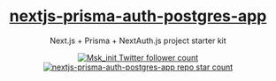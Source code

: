 <a href="https://nextjs-prisma-auth-postgres-app.vercel.app/">
  <h1 align="center">nextjs-prisma-auth-postgres-app</h1>
</a>

<p align="center">
  Next.js + Prisma + NextAuth.js project starter kit
</p>

<p align="center">
  <a href="https://twitter.com/Msk_init">
    <img src="https://img.shields.io/twitter/followers/Msk_init?style=flat&label=Msk_init&logo=twitter&color=0bf&logoColor=fff" alt="Msk_init Twitter follower count" />
  </a>
  <a href="https://github.com/MSK1206/nextjs-prisma-auth-postgres-app">
    <img src="https://img.shields.io/github/stars/MSK1206/nextjs-prisma-auth-postgres-app?label=MSK1206%2Fnextjs-prisma-auth-postgres-app" alt="nextjs-prisma-auth-postgres-app repo star count" />
  </a>
</p>
